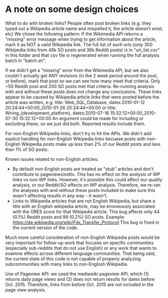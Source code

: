 # A note on some design choices

What to do with broken links?
People often post broken links (e.g. they typed out a Wikipedia article name and mispelled it, the article doesn't exist, etc)
We chose the following pattern:
If the Wikimedia API returns a "missing" error message when trying to get information about the article, mark it as NOT a valid Wikipedia link.
The full list of such urls (only 300 Wikipedia links from 48k SO posts and 36k Reddit posts) is in "url_list.csv" in this folder and that csv file is regenerated when running the full analysis batch in "batch.sh".

If we didn't get a "missing" error from the Wikimedia API, but we also couldn't actually get ANY revisions (in the 2 week period around the post, or before), mark that post so we can see how many meet that criteria. Only ~50 Reddit post and 200 SO posts met that criteria. Re-running analysis with and without these posts does not change any conclusions.
These links appear to be caused by Wikipedia article links that were posted before the article was written, e.g.
title: Web_SQL_Database, dates:2010-01-12 20:24:44+00:00_2010-01-26 20:24:44+00:00
or
title: Wiring_(development_platform), dates:2010-07-16 15:32:12+00:00_2010-07-30 15:32:12+00:00
An argument could be made for including or excluding these, so we just did both. Reported results include them.


For non-English Wikipedia links, don't try to hit the APIs.
We didn't add explicit handling for non-English Wikipedia links becuase posts with non-English Wikipedia posts make up less than 2% of our Reddit posts and less than 1% of SO posts.

Known issues related to non-English articles:
* By default non-English posts are treated as "stub" articles and don't contribute to pageviews/edits. 
This has no effect on the analysis of WP links vs non-WP links. However, it's possible this could affect our quality analysis, or our Reddit/SO effects on WP analysis. Therefore, we re-ran the analyses with and without these posts included to make sure this wasn't affecting results in any way - it wasn't.
* Links to Wikipedia articles that are not English Wikipedia, but share a title with an English wikipedia article, may be erroneously associated with the ORES score for that Wikipedia article.
This bug affects only 44 (0.1%) Reddit posts and 99 (0.2%) SO posts.
Example: https://de.wikipedia.org/wiki/File_Transfer_Protocol
This bug is fixed in the current version of the code.

Much more careful consideration of non-English Wikipedia posts would be very important for follow-up work that focuses on specific communities (especially sub-reddits that do not use English) or any work that wants to examine effects across different language communities. That being said, the current state of this code is not capable of properly analyzing subcommunities with many links to non-Englosh Wikipedia.

Use of Pageview API: we used the mediawiki pageview API, which (1) returns daily page views and (2) does not return results for dates before Oct. 2015. Therefore, links from before Oct. 2015 are not included in the page view analysis.